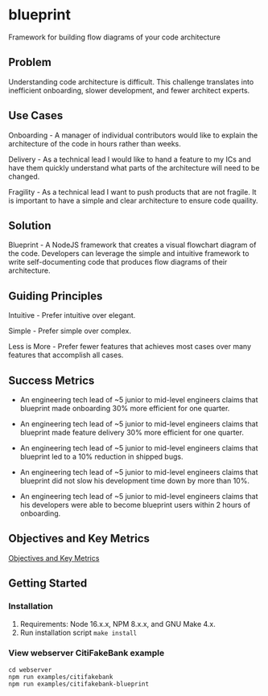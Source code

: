 # blueprint
Framework for building flow diagrams of your code architecture

## Problem

Understanding code architecture is difficult. This challenge translates into inefficient onboarding, slower development, and fewer architect experts.

## Use Cases

Onboarding - A manager of individual contributors would like to explain the architecture of the code in hours rather than weeks.

Delivery - As a technical lead I would like to hand a feature to my ICs and have them quickly understand what parts of the architecture will need to be changed.

Fragility - As a technical lead I want to push products that are not fragile. It is important to have a simple and clear architecture to ensure code quaility.

## Solution

Blueprint - A NodeJS framework that creates a visual flowchart diagram of the code. Developers can leverage the simple and intuitive framework to write self-documenting code that produces flow diagrams of their architecture.

## Guiding Principles

Intuitive - Prefer intuitive over elegant.

Simple - Prefer simple over complex.

Less is More - Prefer fewer features that achieves most cases over many features that accomplish all cases.

## Success Metrics

- An engineering tech lead of ~5 junior to mid-level engineers claims that blueprint made onboarding 30% more efficient for one quarter.

- An engineering tech lead of ~5 junior to mid-level engineers claims that blueprint made feature delivery 30% more efficient for one quarter.

- An engineering tech lead of ~5 junior to mid-level engineers claims that blueprint led to a 10% reduction in shipped bugs.

- An engineering tech lead of ~5 junior to mid-level engineers claims that blueprint did not slow his development time down by more than 10%.

- An engineering tech lead of ~5 junior to mid-level engineers claims that his developers were able to become blueprint users within 2 hours of onboarding.

## Objectives and Key Metrics

[Objectives and Key Metrics](https://docs.google.com/document/d/1TNdooNyGvyNNydvW9fkVBMM3S_ukWkT_R70jLejDSqU/edit)

## Getting Started
### Installation

1. Requirements: Node 16.x.x, NPM 8.x.x, and GNU Make 4.x.
2. Run installation script `make install`

### View webserver CitiFakeBank example

```
cd webserver
npm run examples/citifakebank
npm run examples/citifakebank-blueprint
```

